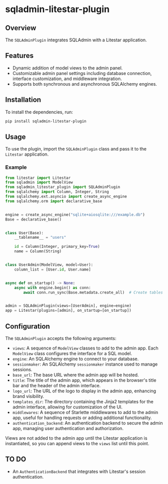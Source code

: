 # sqladmin-litestar-plugin

## Overview

The `SQLAdminPlugin` integrates SQLAdmin with a Litestar application.

## Features
- Dynamic addition of model views to the admin panel.
- Customizable admin panel settings including database connection, interface customization, and middleware integration.
- Supports both synchronous and asynchronous SQLAlchemy engines.

## Installation

To install the dependencies, run:

```bash
pip install sqladmin-litestar-plugin
```

## Usage

To use the plugin, import the `SQLAdminPlugin` class and pass it to the `Litestar` application.

### Example

```python
from litestar import Litestar
from sqladmin import ModelView
from sqladmin_litestar_plugin import SQLAdminPlugin
from sqlalchemy import Column, Integer, String
from sqlalchemy.ext.asyncio import create_async_engine
from sqlalchemy.orm import declarative_base


engine = create_async_engine("sqlite+aiosqlite:///example.db")
Base = declarative_base()


class User(Base):
    __tablename__ = "users"

    id = Column(Integer, primary_key=True)
    name = Column(String)


class UserAdmin(ModelView, model=User):
    column_list = [User.id, User.name]


async def on_startup() -> None:
    async with engine.begin() as conn:
        await conn.run_sync(Base.metadata.create_all)  # Create tables


admin = SQLAdminPlugin(views=[UserAdmin], engine=engine)
app = Litestar(plugins=[admin], on_startup=[on_startup])
```

## Configuration

The `SQLAdminPlugin` accepts the following arguments:

- `views`: A sequence of `ModelView` classes to add to the admin app. Each `ModelView` class configures the interface for a SQL model.
- `engine`: An SQLAlchemy engine to connect to your database.
- `sessionmaker`: An SQLAlchemy `sessionmaker` instance used to manage sessions.
- `base_url`: The base URL where the admin app will be hosted.
- `title`: The title of the admin app, which appears in the browser's title bar and the header of the admin interface.
- `logo_url`: The URL of the logo to display in the admin app, enhancing brand visibility.
- `templates_dir`: The directory containing the Jinja2 templates for the admin interface, allowing for customization of the UI.
- `middlewares`: A sequence of Starlette middlewares to add to the admin app, useful for handling requests or adding additional functionality.
- `authentication_backend`: An authentication backend to secure the admin app, managing user authentication and authorization.

Views are not added to the admin app until the Litestar application is instantiated, so you can append views to the
`views` list until this point.

## TO DO

- An `AuthenticationBackend` that integrates with Litestar's session authentication.
 